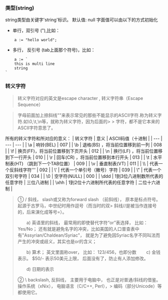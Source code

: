 ### **类型(string)**

string类型由关键字'string'标识。
默认值: null
字面值可以由以下的方式初始化
* 单行，双引号 ("),比如：
~~~
	a := "hello world";
~~~
* 多行， 反引号 (tab上面那个符号)，比如：
~~~
	a := `
	this is multi line
    string
`
~~~

 ### **转义字符**

> 转义字符对应的英文是escape character  , 转义字符串（Escape Sequence）

> 字母前面加上捺斜线"\"来表示常见的那些不能显示的ASCII字符.称为转义字符.如\0,\t,\n等，就称为转义字符，因为后面的> > 字符，都不是它本来的ASCII字符意思了。
 
 所有的转义字符和所对应的意义：
|  转义字符  |  意义  |  ASCII码值（十进制  |
| --- | --- | --- |
| \a   |   响铃(BEL) | 007   |
|  \b  |  退格(BS) ，将当前位置移到前一列   |   008        |
|   \f |   换页(FF)，将当前位置移到下页开头  |        012   |
|  \n  |    换行(LF) ，将当前位置移到下一行开头 |     010      |
|   \r |    回车(CR) ，将当前位置移到本行开头 |      013     |
|  \t  |  水平制表(HT) （跳到下一个TAB位置）   |      009     |
|  \v  |    垂直制表(VT) |      011     |
|  \\\  |    代表一个反斜线字符''\' |        092   |
|     \\\'   | 代表一个单引号（撇号）字符  |      039  |
|    \\\"    |  代表一个双引号字符 |    034    |
|    \0    |   空字符(NULL) |     000   |
|     \ddd   | 1到3位八进制数所代表的任意字符 |     三位八进制   |
|    \xhh    | 1到2位十六进制所代表的任意字符 |     二位十六进制   |




> ① / 斜线， slash或又称为forward slash （前斜线）， 原本是标点符号。 起源于古罗马，中世纪时用作逗号（而当时的双>  斜线//是被当作连接号的，后来演化成等号=）。
>
>　　a) 英语里的斜线， 最常用的即使替代字符“or”表选择， 比如： Yes/No； 还有就是避免名字的冲突，比如美国的人口普查表中有"Assyrian/Chaldean/Syriac"， 就是为了避免因Syriac名字不同叫法而产生的冲突或歧义，其实也是or的含义；
>
>　　b) 算术； 英文里面称over， 比如： 123/456，也即分数
>　　c) 金钱表示。 $50/- 表示50美元上限， 后面没有了，防止有人添加修改。
>
>　　d) 日期的表示
>
> ② \ backslash, 反斜线， 主要用于电脑中， 也正是对普通/斜线的借鉴。 操作系统（xNix）， 电脑语言（C/C++, Perl），>  编码（部分Unicode）等都使用它。
